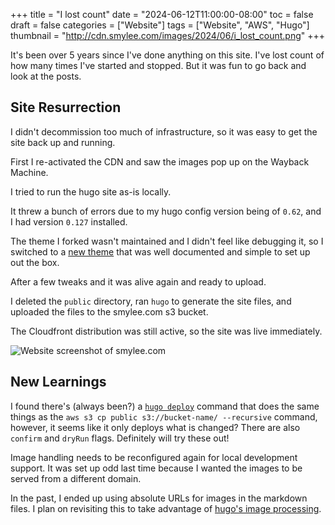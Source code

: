 +++
title = "I lost count"
date = "2024-06-12T11:00:00-08:00"
toc = false
draft = false
categories = ["Website"]
tags = ["Website", "AWS", "Hugo"]
thumbnail = "http://cdn.smylee.com/images/2024/06/i_lost_count.png"
+++
 
It's been over 5 years since I've done anything on this site. I've lost count of how many times I've started and stopped. But it was fun to go back and look at the posts.

## Site Resurrection

I didn't decommission too much of infrastructure, so it was easy to get the site back up and running.

First I re-activated the CDN and saw the images pop up on the Wayback Machine.

I tried to run the hugo site as-is locally.

It threw a bunch of errors due to my hugo config version being of `0.62`, and I had version `0.127` installed.

The theme I forked wasn't maintained and I didn't feel like debugging it, so I switched to a [new theme](https://github.com/CaiJimmy/hugo-theme-stack) that was well documented and simple to set up out the box.

After a few tweaks and it was alive again and ready to upload.

I deleted the `public` directory, ran `hugo` to generate the site files, and uploaded the files to the smylee.com s3 bucket.

The Cloudfront distribution was still active, so the site was live immediately.

![Website screenshot of smylee.com](https://cdn.smylee.com/images/2024/06/its_alive.png)

## New Learnings

I found there's (always been?) a [`hugo deploy`](https://gohugo.io/hosting-and-deployment/hugo-deploy/#deploy) command that does the same things as the `aws s3 cp public s3://bucket-name/ --recursive` command, however, it seems like it only deploys what is changed? There are also `confirm` and `dryRun` flags. Definitely will try these out!

Image handling needs to be reconfigured again for local development support. It was set up odd last time because I wanted the images to be served from a different domain.

In the past, I ended up using absolute URLs for images in the markdown files. I plan on revisiting this to take advantage of [hugo's image processing](https://gohugo.io/content-management/image-processing/).

